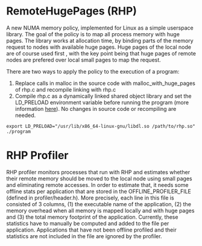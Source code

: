 # RemoteHugePages (RHP)

A new NUMA memory policy, implemented for Linux as a simple userspace library. The goal of the policy is to map all process memory with huge pages.
The library works at allocation time, by binding parts of the memory request to nodes with available huge pages. Huge pages of the local node are of course used first
, with the key point being that huge pages of remote nodes are prefered over local small pages to map the request.


There are two ways to apply the policy to the execution of a program:

1. Replace calls in malloc in the source code with malloc_with_huge_pages of rhp.c and recompile linking with rhp.c
2. Compile rhp.c as a dynamically linked shared object library and set the LD_PRELOAD environment variable before running the program (more information  [here](http://www.cs.cmu.edu/afs/cs/academic/class/15213-s03/src/interposition/mymalloc.c)). No changes in source code or recompiling are needed.
```
export LD_PRELOAD="/usr/lib/x86_64-linux-gnu/libdl.so /path/to/rhp.so"
./program
```

# RHP Profiler

RHP profiler monitors processes that run with RHP and estimates whether their remote memory should be moved to the local node using small pages and eliminating remote accesses.
In order to estimate that, it needs some offline stats per application that are stored in the OFFLINE_PROFILER_FILE (defined in profiler/header.h). More precisely, each line in this file is consisted of 3 columns, (1) the executable name of the application, (2) the memory overhead when all memory is mapped locally and with huge pages and (3) the total memory footprint of the application. Currently, these statistics have to manually be computed and added to the file per application. Applications that have not been offline profiled and their statistics are not included in the file are ignored by the profiler.
